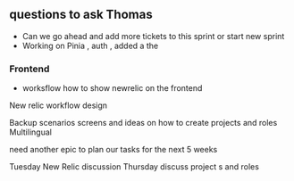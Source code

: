 ## questions to ask Thomas

- Can we go ahead and add more tickets to this sprint or start new sprint
- Working on Pinia , auth , added a the 



### Frontend 
- worksflow how to show newrelic on the frontend

New relic workflow design 

Backup scenarios 
screens and ideas on how to create projects and roles
Multilingual

need another epic to plan our tasks for the next 5 weeks

Tuesday New Relic discussion
Thursday discuss project s and roles

